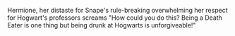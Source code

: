 Hermione, her distaste for Snape's rule-breaking overwhelming her respect for Hogwart's professors screams "How could you do this? Being a Death Eater is one thing but being drunk at Hogwarts is unforgiveable!"